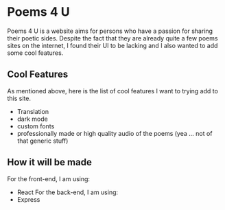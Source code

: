 # Poems 4 U

Poems 4 U is a website aims for persons who have a passion for sharing their poetic sides. Despite the fact that they are already quite a few poems sites on the internet, I found their UI to be lacking and I also wanted to add some cool features. 

## Cool Features

As mentioned above, here is the list of cool features I want to trying add to this site.

- Translation 
- dark mode
- custom fonts
- professionally made or high quality audio of the poems (yea ... not of that generic stuff)

## How it will be made

For the front-end, I am using:
- React
For the back-end, I am using:
- Express

